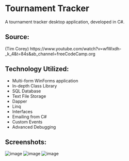 # Tournament Tracker
A tournament tracker desktop application, developed in C#.

<h2>Source:</h2>
(Tim Corey) https://www.youtube.com/watch?v=wfWxdh-_k_4&t=84s&ab_channel=freeCodeCamp.org

<h2>Technology Utilized:</h2>

- Multi-form WinForms application
- In-depth Class Library
- SQL Database
- Text File Storage
- Dapper
- Linq
- Interfaces
- Emailing from C#
- Custom Events
- Advanced Debugging

<h2>Screenshots:</h2>

![image](https://user-images.githubusercontent.com/98918017/189499228-0d385d9f-104b-449c-98f4-3fbccca15c04.png)
![image](https://user-images.githubusercontent.com/98918017/189558807-b7241780-bd9c-4bf6-905c-f853a32bf8bf.png)
![image](https://user-images.githubusercontent.com/98918017/189796440-d6d458e6-c66c-4efd-a114-697aa950ce48.png)



